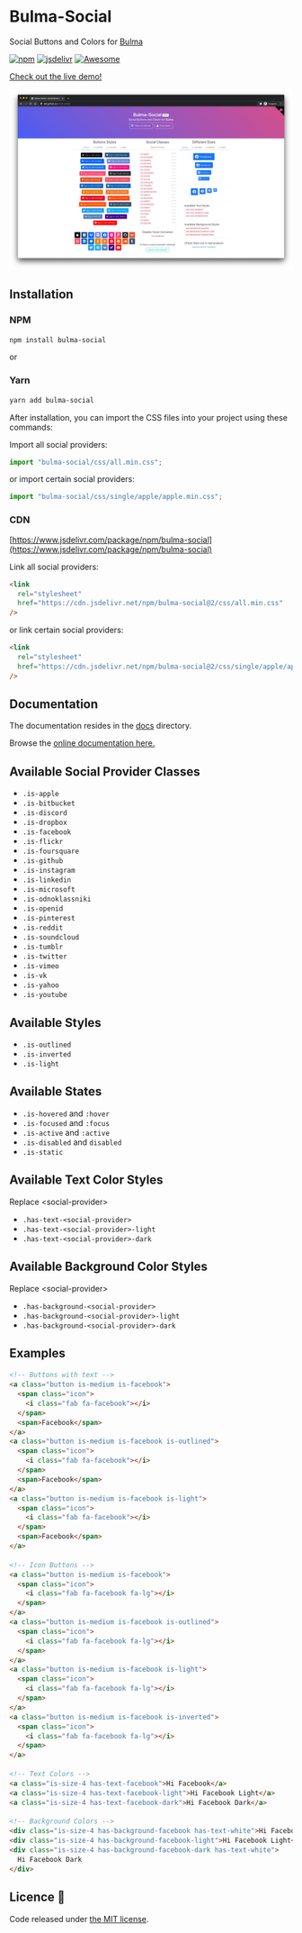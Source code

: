 # Bulma-Social

Social Buttons and Colors for [Bulma](http://bulma.io/)

[![npm](https://img.shields.io/npm/v/bulma-social.svg)](https://npmjs.com/package/bulma-social)
[![jsdelivr](https://data.jsdelivr.com/v1/package/npm/bulma-social/badge)](https://www.jsdelivr.com/package/npm/bulma-social)
[![Awesome](https://awesome.re/badge-flat2.svg)](https://awesome.re)

[Check out the live demo!](http://aldi.github.io/bulma-social)

![bulma-social-image](docs/assets/images/bulma-social.png)

## Installation

### NPM

```sh
npm install bulma-social
```

or

### Yarn

```sh
yarn add bulma-social
```

After installation, you can import the CSS files into your project using these commands:

Import all social providers:

```js
import "bulma-social/css/all.min.css";
```

or import certain social providers:

```js
import "bulma-social/css/single/apple/apple.min.css";
```

### CDN

[https://www.jsdelivr.com/package/npm/bulma-social](https://www.jsdelivr.com/package/npm/bulma-social)

Link all social providers:

```html
<link
  rel="stylesheet"
  href="https://cdn.jsdelivr.net/npm/bulma-social@2/css/all.min.css"
/>
```

or link certain social providers:

```html
<link
  rel="stylesheet"
  href="https://cdn.jsdelivr.net/npm/bulma-social@2/css/single/apple/apple.min.css"
/>
```

## Documentation

The documentation resides in the [docs](docs) directory.

Browse the [online documentation here.](https://aldi.github.io/bulma-social/index.html)

## Available Social Provider Classes

- `.is-apple`
- `.is-bitbucket`
- `.is-discord`
- `.is-dropbox`
- `.is-facebook`
- `.is-flickr`
- `.is-foursquare`
- `.is-github`
- `.is-instagram`
- `.is-linkedin`
- `.is-microsoft`
- `.is-odnoklassniki`
- `.is-openid`
- `.is-pinterest`
- `.is-reddit`
- `.is-soundcloud`
- `.is-tumblr`
- `.is-twitter`
- `.is-vimeo`
- `.is-vk`
- `.is-yahoo`
- `.is-youtube`

## Available Styles

- `.is-outlined`
- `.is-inverted`
- `.is-light`

## Available States

- `.is-hovered` and `:hover`
- `.is-focused` and `:focus`
- `.is-active` and `:active`
- `.is-disabled` and `disabled`
- `.is-static`

## Available Text Color Styles

Replace &lt;social-provider&gt;

- `.has-text-<social-provider>`
- `.has-text-<social-provider>-light`
- `.has-text-<social-provider>-dark`

## Available Background Color Styles

Replace &lt;social-provider&gt;

- `.has-background-<social-provider>`
- `.has-background-<social-provider>-light`
- `.has-background-<social-provider>-dark`

## Examples

```html
<!-- Buttons with text -->
<a class="button is-medium is-facebook">
  <span class="icon">
    <i class="fab fa-facebook"></i>
  </span>
  <span>Facebook</span>
</a>
<a class="button is-medium is-facebook is-outlined">
  <span class="icon">
    <i class="fab fa-facebook"></i>
  </span>
  <span>Facebook</span>
</a>
<a class="button is-medium is-facebook is-light">
  <span class="icon">
    <i class="fab fa-facebook"></i>
  </span>
  <span>Facebook</span>
</a>

<!-- Icon Buttons -->
<a class="button is-medium is-facebook">
  <span class="icon">
    <i class="fab fa-facebook fa-lg"></i>
  </span>
</a>
<a class="button is-medium is-facebook is-outlined">
  <span class="icon">
    <i class="fab fa-facebook fa-lg"></i>
  </span>
</a>
<a class="button is-medium is-facebook is-light">
  <span class="icon">
    <i class="fab fa-facebook fa-lg"></i>
  </span>
</a>
<a class="button is-medium is-facebook is-inverted">
  <span class="icon">
    <i class="fab fa-facebook fa-lg"></i>
  </span>
</a>

<!-- Text Colors -->
<a class="is-size-4 has-text-facebook">Hi Facebook</a>
<a class="is-size-4 has-text-facebook-light">Hi Facebook Light</a>
<a class="is-size-4 has-text-facebook-dark">Hi Facebook Dark</a>

<!-- Background Colors -->
<div class="is-size-4 has-background-facebook has-text-white">Hi Facebook</div>
<div class="is-size-4 has-background-facebook-light">Hi Facebook Light</div>
<div class="is-size-4 has-background-facebook-dark has-text-white">
  Hi Facebook Dark
</div>
```

## Licence 📜

Code released under [the MIT license](https://github.com/aldi/bulma-social/blob/master/LICENSE).
